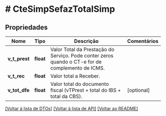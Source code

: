 # # CteSimpSefazTotalSimp

## Propriedades

Nome | Tipo | Descrição | Comentários
------------ | ------------- | ------------- | -------------
**v_t_prest** | **float** | Valor Total da Prestação do Serviço.  Pode conter zeros quando o CT-e for de complemento de ICMS. |
**v_t_rec** | **float** | Valor total a Receber. |
**v_tot_dfe** | **float** | Valor total do documento fiscal  (vTPrest + total do IBS + total da CBS). | [optional]

[[Voltar à lista de DTOs]](../../README.md#models) [[Voltar à lista de API]](../../README.md#endpoints) [[Voltar ao README]](../../README.md)
